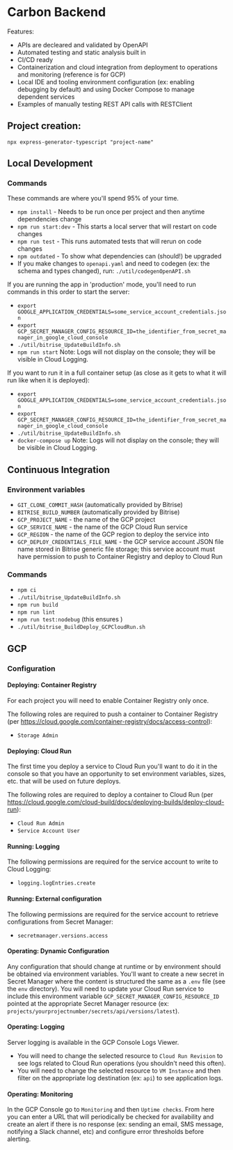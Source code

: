 # Carbon Backend

Features:
- APIs are decleared and validated by OpenAPI
- Automated testing and static analysis built in
- CI/CD ready
- Containerization and cloud integration from deployment to operations and monitoring (reference is for GCP)
- Local IDE and tooling environment configuration (ex: enabling debugging by default) and using Docker Compose to manage dependent services
- Examples of manually testing REST API calls with RESTClient

## Project creation:
`npx express-generator-typescript "project-name"`

## Local Development

### Commands

These commands are where you'll spend 95% of your time.
- `npm install` - Needs to be run once per project and then anytime dependencies change
- `npm run start:dev` - This starts a local server that will restart on code changes
- `npm run test` - This runs automated tests that will rerun on code changes
- `npm outdated` - To show what dependencies can (should!) be upgraded
- If you make changes to `openapi.yaml` and need to codegen (ex: the schema and types changed), run: `./util/codegenOpenAPI.sh`

If you are running the app in 'production' mode, you'll need to run commands in this order to start the server:
- `export GOOGLE_APPLICATION_CREDENTIALS=some_service_account_credentials.json`
- `export GCP_SECRET_MANAGER_CONFIG_RESOURCE_ID=the_identifier_from_secret_manager_in_google_cloud_console`
- `./util/bitrise_UpdateBuildInfo.sh`
- `npm run start`
Note: Logs will not display on the console; they will be visible in Cloud Logging.

If you want to run it in a full container setup (as close as it gets to what it will run like when it is deployed):
- `export GOOGLE_APPLICATION_CREDENTIALS=some_service_account_credentials.json`
- `export GCP_SECRET_MANAGER_CONFIG_RESOURCE_ID=the_identifier_from_secret_manager_in_google_cloud_console`
- `./util/bitrise_UpdateBuildInfo.sh`
- `docker-compose up`
Note: Logs will not display on the console; they will be visible in Cloud Logging.

## Continuous Integration

### Environment variables
- `GIT_CLONE_COMMIT_HASH` (automatically provided by Bitrise)
- `BITRISE_BUILD_NUMBER` (automatically provided by Bitrise)
- `GCP_PROJECT_NAME` - the name of the GCP project
- `GCP_SERVICE_NAME` - the name of the GCP Cloud Run service
- `GCP_REGION` - the name of the GCP region to deploy the service into
- `GCP_DEPLOY_CREDENTIALS_FILE_NAME` - the GCP service account JSON file name stored in Bitrise generic file storage; this service account must have permission to push to Container Registry and deploy to Cloud Run

### Commands
- `npm ci`
- `./util/bitrise_UpdateBuildInfo.sh`
- `npm run build`
- `npm run lint`
- `npm run test:nodebug` (this ensures )
- `./util/bitrise_BuildDeploy_GCPCloudRun.sh`

## GCP

### Configuration

#### Deploying: Container Registry
For each project you will need to enable Container Registry only once.

The following roles are required to push a container to Container Registry (per https://cloud.google.com/container-registry/docs/access-control):
- `Storage Admin`

#### Deploying: Cloud Run
The first time you deploy a service to Cloud Run you'll want to do it in the console so that you have an opportunity to set environment variables, sizes, etc. that will be used on future deploys.

The following roles are required to deploy a container to Cloud Run (per https://cloud.google.com/cloud-build/docs/deploying-builds/deploy-cloud-run):
- `Cloud Run Admin`
- `Service Account User`

#### Running: Logging
The following permissions are required for the service account to write to Cloud Logging:
- `logging.logEntries.create`

#### Running: External configuration
The following permissions are required for the service account to retrieve configurations from Secret Manager:
- `secretmanager.versions.access`

#### Operating: Dynamic Configuration
Any configuration that should change at runtime or by environment should be obtained via environment variables. You'll want to create a new secret in Secret Manager where the content is structured the same as a `.env` file (see the `env` directory). You will need to update your Cloud Run service to include this environment variable `GCP_SECRET_MANAGER_CONFIG_RESOURCE_ID` pointed at the appropriate Secret Manager resource (ex: `projects/yourprojectnumber/secrets/api/versions/latest`).

#### Operating: Logging
Server logging is available in the GCP Console Logs Viewer. 

- You will need to change the selected resource to `Cloud Run Revision` to see logs related to Cloud Run operations (you shouldn't need this often).
- You will need to change the selected resource to `VM Instance` and then filter on the appropriate log destination (ex: `api`) to see application logs.

#### Operating: Monitoring
In the GCP Console go to `Monitoring` and then `Uptime checks`. From here you can enter a URL that will periodically be checked for availability and create an alert if there is no response (ex: sending an email, SMS message, notifying a Slack channel, etc) and configure error thresholds before alerting.
